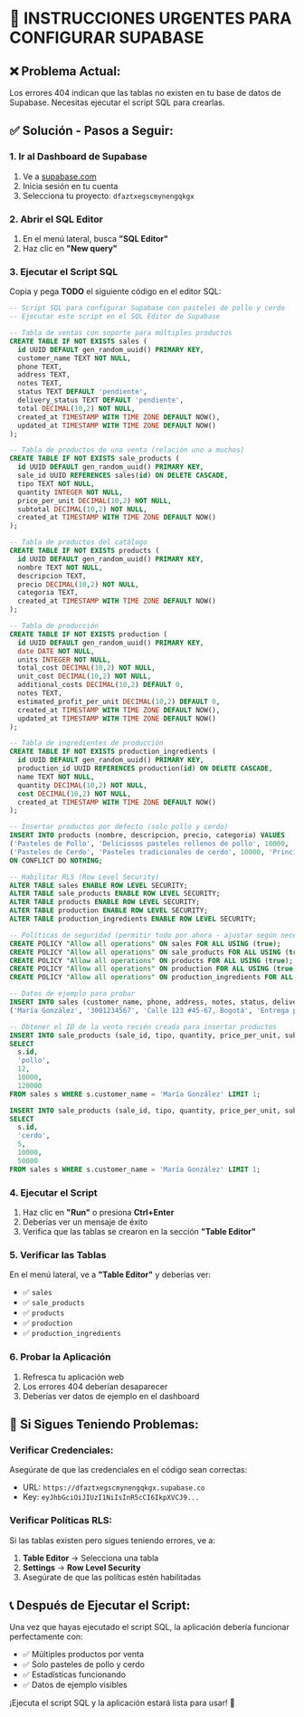 # 🚨 INSTRUCCIONES URGENTES PARA CONFIGURAR SUPABASE

## ❌ **Problema Actual:**
Los errores 404 indican que las tablas no existen en tu base de datos de Supabase. Necesitas ejecutar el script SQL para crearlas.

## ✅ **Solución - Pasos a Seguir:**

### **1. Ir al Dashboard de Supabase**
1. Ve a [supabase.com](https://supabase.com)
2. Inicia sesión en tu cuenta
3. Selecciona tu proyecto: `dfaztxegscmynengqkgx`

### **2. Abrir el SQL Editor**
1. En el menú lateral, busca **"SQL Editor"**
2. Haz clic en **"New query"**

### **3. Ejecutar el Script SQL**
Copia y pega **TODO** el siguiente código en el editor SQL:

```sql
-- Script SQL para configurar Supabase con pasteles de pollo y cerdo
-- Ejecutar este script en el SQL Editor de Supabase

-- Tabla de ventas con soporte para múltiples productos
CREATE TABLE IF NOT EXISTS sales (
  id UUID DEFAULT gen_random_uuid() PRIMARY KEY,
  customer_name TEXT NOT NULL,
  phone TEXT,
  address TEXT,
  notes TEXT,
  status TEXT DEFAULT 'pendiente',
  delivery_status TEXT DEFAULT 'pendiente',
  total DECIMAL(10,2) NOT NULL,
  created_at TIMESTAMP WITH TIME ZONE DEFAULT NOW(),
  updated_at TIMESTAMP WITH TIME ZONE DEFAULT NOW()
);

-- Tabla de productos de una venta (relación uno a muchos)
CREATE TABLE IF NOT EXISTS sale_products (
  id UUID DEFAULT gen_random_uuid() PRIMARY KEY,
  sale_id UUID REFERENCES sales(id) ON DELETE CASCADE,
  tipo TEXT NOT NULL,
  quantity INTEGER NOT NULL,
  price_per_unit DECIMAL(10,2) NOT NULL,
  subtotal DECIMAL(10,2) NOT NULL,
  created_at TIMESTAMP WITH TIME ZONE DEFAULT NOW()
);

-- Tabla de productos del catálogo
CREATE TABLE IF NOT EXISTS products (
  id UUID DEFAULT gen_random_uuid() PRIMARY KEY,
  nombre TEXT NOT NULL,
  descripcion TEXT,
  precio DECIMAL(10,2) NOT NULL,
  categoria TEXT,
  created_at TIMESTAMP WITH TIME ZONE DEFAULT NOW()
);

-- Tabla de producción
CREATE TABLE IF NOT EXISTS production (
  id UUID DEFAULT gen_random_uuid() PRIMARY KEY,
  date DATE NOT NULL,
  units INTEGER NOT NULL,
  total_cost DECIMAL(10,2) NOT NULL,
  unit_cost DECIMAL(10,2) NOT NULL,
  additional_costs DECIMAL(10,2) DEFAULT 0,
  notes TEXT,
  estimated_profit_per_unit DECIMAL(10,2) DEFAULT 0,
  created_at TIMESTAMP WITH TIME ZONE DEFAULT NOW(),
  updated_at TIMESTAMP WITH TIME ZONE DEFAULT NOW()
);

-- Tabla de ingredientes de producción
CREATE TABLE IF NOT EXISTS production_ingredients (
  id UUID DEFAULT gen_random_uuid() PRIMARY KEY,
  production_id UUID REFERENCES production(id) ON DELETE CASCADE,
  name TEXT NOT NULL,
  quantity DECIMAL(10,2) NOT NULL,
  cost DECIMAL(10,2) NOT NULL,
  created_at TIMESTAMP WITH TIME ZONE DEFAULT NOW()
);

-- Insertar productos por defecto (solo pollo y cerdo)
INSERT INTO products (nombre, descripcion, precio, categoria) VALUES
('Pasteles de Pollo', 'Deliciosos pasteles rellenos de pollo', 10000, 'Principal'),
('Pasteles de Cerdo', 'Pasteles tradicionales de cerdo', 10000, 'Principal')
ON CONFLICT DO NOTHING;

-- Habilitar RLS (Row Level Security)
ALTER TABLE sales ENABLE ROW LEVEL SECURITY;
ALTER TABLE sale_products ENABLE ROW LEVEL SECURITY;
ALTER TABLE products ENABLE ROW LEVEL SECURITY;
ALTER TABLE production ENABLE ROW LEVEL SECURITY;
ALTER TABLE production_ingredients ENABLE ROW LEVEL SECURITY;

-- Políticas de seguridad (permitir todo por ahora - ajustar según necesidades)
CREATE POLICY "Allow all operations" ON sales FOR ALL USING (true);
CREATE POLICY "Allow all operations" ON sale_products FOR ALL USING (true);
CREATE POLICY "Allow all operations" ON products FOR ALL USING (true);
CREATE POLICY "Allow all operations" ON production FOR ALL USING (true);
CREATE POLICY "Allow all operations" ON production_ingredients FOR ALL USING (true);

-- Datos de ejemplo para probar
INSERT INTO sales (customer_name, phone, address, notes, status, delivery_status, total) VALUES
('María González', '3001234567', 'Calle 123 #45-67, Bogotá', 'Entrega para evento familiar', 'pendiente', 'pendiente', 170000);

-- Obtener el ID de la venta recién creada para insertar productos
INSERT INTO sale_products (sale_id, tipo, quantity, price_per_unit, subtotal) 
SELECT 
  s.id,
  'pollo',
  12,
  10000,
  120000
FROM sales s WHERE s.customer_name = 'María González' LIMIT 1;

INSERT INTO sale_products (sale_id, tipo, quantity, price_per_unit, subtotal) 
SELECT 
  s.id,
  'cerdo',
  5,
  10000,
  50000
FROM sales s WHERE s.customer_name = 'María González' LIMIT 1;
```

### **4. Ejecutar el Script**
1. Haz clic en **"Run"** o presiona **Ctrl+Enter**
2. Deberías ver un mensaje de éxito
3. Verifica que las tablas se crearon en la sección **"Table Editor"**

### **5. Verificar las Tablas**
En el menú lateral, ve a **"Table Editor"** y deberías ver:
- ✅ `sales`
- ✅ `sale_products` 
- ✅ `products`
- ✅ `production`
- ✅ `production_ingredients`

### **6. Probar la Aplicación**
1. Refresca tu aplicación web
2. Los errores 404 deberían desaparecer
3. Deberías ver datos de ejemplo en el dashboard

## 🔧 **Si Sigues Teniendo Problemas:**

### **Verificar Credenciales:**
Asegúrate de que las credenciales en el código sean correctas:
- URL: `https://dfaztxegscmynengqkgx.supabase.co`
- Key: `eyJhbGciOiJIUzI1NiIsInR5cCI6IkpXVCJ9...`

### **Verificar Políticas RLS:**
Si las tablas existen pero sigues teniendo errores, ve a:
1. **Table Editor** → Selecciona una tabla
2. **Settings** → **Row Level Security**
3. Asegúrate de que las políticas estén habilitadas

## 📞 **Después de Ejecutar el Script:**
Una vez que hayas ejecutado el script SQL, la aplicación debería funcionar perfectamente con:
- ✅ Múltiples productos por venta
- ✅ Solo pasteles de pollo y cerdo
- ✅ Estadísticas funcionando
- ✅ Datos de ejemplo visibles

¡Ejecuta el script SQL y la aplicación estará lista para usar! 🎉
